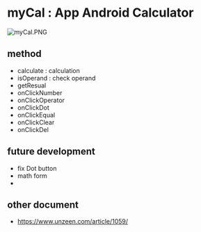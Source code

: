 # myCal : App Android Calculator
![myCal.PNG](https://raw.githubusercontent.com/LITTL3BEAR/myCal/master/myCal.PNG)

## method
- calculate : calculation
- isOperand : check operand
- getResual
- onClickNumber
- onClickOperator
- onClickDot
- onClickEqual
- onClickClear
- onClickDel

## future development
- fix Dot button
- math form
- 

## other document
- https://www.unzeen.com/article/1059/
